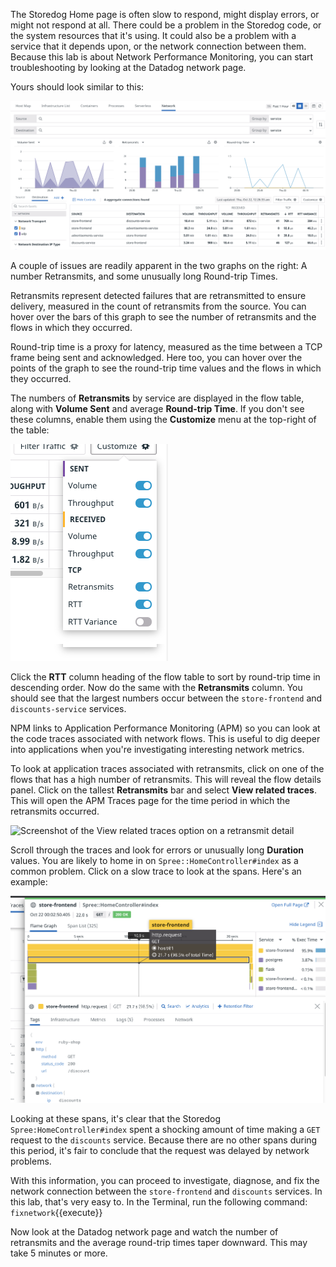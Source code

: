 The Storedog Home page is often slow to respond, might display errors, or might not respond at all. There could be a problem in the Storedog code, or the system resources that it's using. It could also be a problem with a service that it depends upon, or the network connection between them. Because this lab is about Network Performance Monitoring, you can start troubleshooting by looking at the Datadog network page. 

Yours should look similar to this:

![Screenshot of the network page showing retransmits and slow round trip times](./assets/storedog_rtt_retransmits.png)

A couple of issues are readily apparent in the two graphs on the right: A number Retransmits, and some unusually long Round-trip Times.

Retransmits represent detected failures that are retransmitted to ensure delivery, measured in the count of retransmits from the source. You can hover over the bars of this graph to see the number of retransmits and the flows in which they occurred.

Round-trip time is a proxy for latency, measured as the time between a TCP frame being sent and acknowledged. Here too, you can hover over the points of the graph to see the round-trip time values and the flows in which they occurred.

The numbers of **Retransmits** by service are displayed in the flow table, along with **Volume Sent** and average **Round-trip Time**. If you don't see these columns, enable them using the **Customize** menu at the top-right of the table: 

![Screenshot of Customize panel for the Network flows table](./assets/network_customize_columns.png)

Click the **RTT** column heading of the flow table to sort by round-trip time in descending order. Now do the same with the **Retransmits** column. You should see that the largest numbers occur between the `store-frontend` and `discounts-service` services.

NPM links to Application Performance Monitoring (APM) so you can look at the code traces associated with network flows. This is useful to dig deeper into applications when you're investigating interesting network metrics.  

To look at application traces associated with retransmits, click on one of the flows that has a high number of retransmits. This will reveal the flow details panel. Click on the tallest **Retransmits** bar and select **View related traces**. This will open the APM Traces page for the time period in which the retransmits occurred.

![Screenshot of the View related traces option on a retransmit detail](apm_related_traces.png)

Scroll through the traces and look for errors or unusually long **Duration** values. You are likely to home in on `Spree::HomeController#index` as a common problem. Click on a slow trace to look at the spans. Here's an example:

![Screenshot of a flame graph for a very slow trace Home controller trace](./assets/apm_discounts_span.png)

Looking at these spans, it's clear that the Storedog `Spree:HomeController#index` spent a shocking amount of time making  a `GET` request to the `discounts` service. Because there are no other spans during this period, it's fair to conclude that the request was delayed by network problems.

With this information, you can proceed to investigate, diagnose, and fix the network connection between the `store-frontend` and `discounts` services. In this lab, that's very easy to. In the Terminal, run the following command: `fixnetwork`{{execute}}

Now look at the Datadog network page and watch the number of retransmits and the average round-trip times taper downward. This may take 5 minutes or more.

